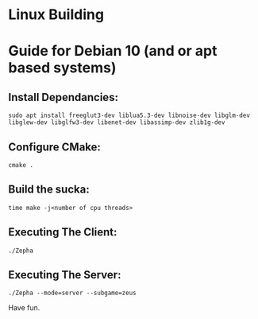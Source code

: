 # Linux Building

# Guide for Debian 10 (and or apt based systems)

## Install Dependancies:

`sudo apt install freeglut3-dev liblua5.3-dev libnoise-dev libglm-dev libglew-dev libglfw3-dev libenet-dev libassimp-dev zlib1g-dev`

## Configure CMake:
`cmake .`

## Build the sucka:
`time make -j<number of cpu threads>`

## Executing The Client:
`./Zepha`

## Executing The Server:
`./Zepha --mode=server --subgame=zeus`

Have fun.
